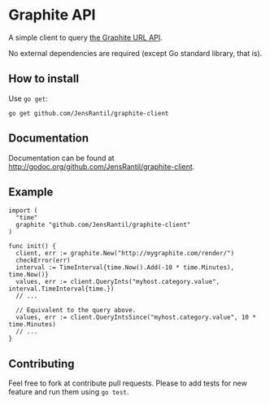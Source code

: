Graphite API
============
A simple client to query [the Graphite URL API](http://graphite.readthedocs.org/en/1.0/url-api.html).

No external dependencies are required (except Go standard library, that is).

How to install
--------------
Use `go get`:

    go get github.com/JensRantil/graphite-client

Documentation
-------------
Documentation can be found at
http://godoc.org/github.com/JensRantil/graphite-client.

Example
-------
```
import (
  "time"
  graphite "github.com/JensRantil/graphite-client"
)

func init() {
  client, err := graphite.New("http://mygraphite.com/render/")
  checkError(err)
  interval := TimeInterval{time.Now().Add(-10 * time.Minutes), time.Now()}
  values, err := client.QueryInts("myhost.category.value", interval.TimeInterval{time.})
  // ...

  // Equivalent to the query above.
  values, err := client.QueryIntsSince("myhost.category.value", 10 * time.Minutes)
  // ...
}
```

Contributing
------------
Feel free to fork at contribute pull requests. Please to add tests for new
feature and run them using `go test`.
